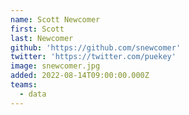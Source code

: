 ```yaml
---
name: Scott Newcomer
first: Scott
last: Newcomer
github: 'https://github.com/snewcomer'
twitter: 'https://twitter.com/puekey'
image: snewcomer.jpg
added: 2022-08-14T09:00:00.000Z
teams:
  - data
---
```

